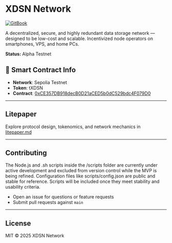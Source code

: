 # XDSN Network

[![GitBook](https://img.shields.io/static/v1?message=Documented%20on%20GitBook&logo=gitbook&logoColor=ffffff&label=%20&labelColor=5c5c5c&color=3F89A1)](https://www.gitbook.com/preview?utm_source=gitbook_readme_badge&utm_medium=organic&utm_campaign=preview_documentation&utm_content=link)

A decentralized, secure, and highly redundant data storage network — designed to be low-cost and scalable.
Incentivized node operators on smartphones, VPS, and home PCs.

**Status:** Alpha Testnet

## 🧠 Smart Contract Info

- **Network**: Sepolia Testnet
- **Token**: tXDSN
- **Contract**: [0xCE357DB918decB0D21aCED5b0dC529bdc4F079D0](https://sepolia.etherscan.io/address/0xce357db918decb0d21aced5b0dc529bdc4f079d0)

---

## Litepaper

Explore protocol design, tokenomics, and network mechanics in [litepaper.md](./01-introduction.md)

---

## Contributing

The Node.js and .sh scripts inside the /scripts folder are currently under active development and excluded from version control while the MVP is being refined.
Configuration files like scripts/config.json are public and stable for reference.
Scripts will be included once they meet stability and usability criteria.

- Open an issue for questions or feature requests
- Submit pull requests against `main`

---

## License

MIT © 2025 XDSN Network
